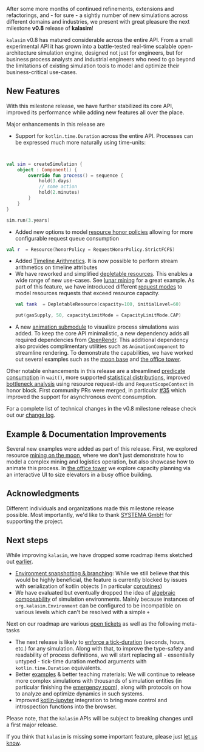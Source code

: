 [comment]: <> (## Kalasim v0.8)

After some more months of continued refinements, extensions and refactorings, and - for sure - a sightly number of new simulations across different domains and industries, we present with great pleasure the next milestone **v0.8** release of **kalasim**!

`kalasim` v0.8 has matured considerable across the entire API. From a small experimental API it has grown into a battle-tested real-time scalable open-architecture simulation engine, designed not just for engineers, but for business process analysts and industrial engineers who need to go beyond the limitations of existing simulation tools to model and optimize their business-critical use-cases.

## New Features

With this milestone release, we have further stabilized its core API, improved its performance while adding new features all over the place.

Major enhancements in this release are

* Support for `kotlin.time.Duration` across the entire API. Processes can be expressed much more naturally using time-units:

```kotlin


val sim = createSimulation {
    object : Component() {
        override fun process() = sequence {
            hold(3.days)
            // some action
            hold(2.minutes)
        }
    }
}

sim.run(3.years)
```
* Added new options to model [resource honor policies](../resource.md#request-honor-policies) allowing for more configurable request queue consumption
```kotlin
val r  = Resource(honorPolicy = RequestHonorPolicy.StrictFCFS)
```

* Added [Timeline Arithmetics](../monitors.md#monitors-arithmetics). It is now possible to perform stream arithmetics on timeline attributes
* We have reworked and simplified [depletable resources](../resource.md#depletable-resources). This enables a wide range of new use-cases. See [lunar mining](../animation/lunar_mining.md) for a great example. As part of this feature, we have introduced different [request modes](../resource.md#capacity-limit-modes) to model resources requests that exceed resource capacity.
    ```kotlin
    val tank  = DepletableResource(capacity=100, initialLevel=60)
    
    put(gasSupply, 50, capacityLimitMode = CapacityLimitMode.CAP)
    ```
* A new [animation submodule](../animation.md) to visualize process simulations was added. To keep the core API minimalistic, a new dependency adds all required dependencies from [OpenRendr](https://openrndr.org/). This additional dependency also provides complimentary utilities such as `AnimationComponent` to streamline rendering. To demonstrate the capabilities, we have worked out several examples such as the [moon base](../animation/lunar_mining.md) and [the office tower](../examples/office_tower.md).


Other notable enhancements in this release are a streamlined [predicate consumption](../state.md#predicate-testing) in `wait()`, more supported [statistical distributions](../basics.md#continuous-distributions), improved [bottleneck analysis](../resource.md) using resource request-ids and `RequestScopeContext` in honor block. First community PRs were merged, in particular 
[#35](https://github.com/holgerbrandl/kalasim/pull/35) which improved the support for asynchronous event consumption.

For a complete list of technical changes in the v0.8 milestone release check out our [change log](../changes.md).

## Example & Documentation Improvements

Several new examples were added as part of this release. First, we explored resource [mining on the moon](../animation/lunar_mining.md), where we don't just demonstrate how to model a complex mining and logistics operation, but also showcase how to animate this process. In [the office tower](../examples/office_tower.md) we explore capacity planning via an interactive UI to size elevators in a busy office building.

## Acknowledgments

Different individuals and organizations made this milestone release possible. Most importantly, we'd like to thank [SYSTEMA GmbH](https://www.systema.com/) for supporting the project.     

## Next steps

While improving `kalasim`, we have dropped some roadmap items sketched out [earlier](2021-11-27-kalasim-v07.md#next-steps).

* [Environment snapshotting & branching](https://github.com/holgerbrandl/kalasim/issues/19): While we still believe that this would be highly beneficial, the feature is currently blocked by issues with serialization of kotlin objects (in particular [coroutines](https://github.com/holgerbrandl/kalasim/issues/19))
* We have evaluated but eventually dropped the idea of [algebraic composability](https://github.com/holgerbrandl/kalasim/issues/25) of simulation environments. Mainly because instances of `org.kalasim.Environment` can be configured to be incompatible on various levels which can't be resolved with a simple `+`

Next on our roadmap are various [open tickets](https://github.com/holgerbrandl/kalasim/issues) as well as the following meta-tasks 

* The next release is likely to [enforce a tick-duration](https://github.com/holgerbrandl/kalasim/issues/49) (seconds, hours, etc.) for any simulation. Along with that, to improve the type-safety and readability of process definitions, we will start replacing all - essentially untyped - tick-time duration method arguments with `kotlin.time.Duration` equivalents.
* Better [examples](https://www.kalasim.org/examples/) & better teaching materials: We will continue to release more complex  simulations with thousands of simulation entities (in particular finishing the [emergency room](https://www.kalasim.org/examples/emergency_room/)), along with protocols on how to analyze and optimize dynamics in such systems.
* Improved [kotlin-jupyter](https://github.com/Kotlin/kotlin-jupyter) integration to bring more control and introspection functions into the browser.


Please note, that the `kalasim` APIs will be subject to breaking changes until a first major release.

If you think that `kalasim` is missing some important feature, please just [let us know](https://github.com/holgerbrandl/kalasim/issues).
